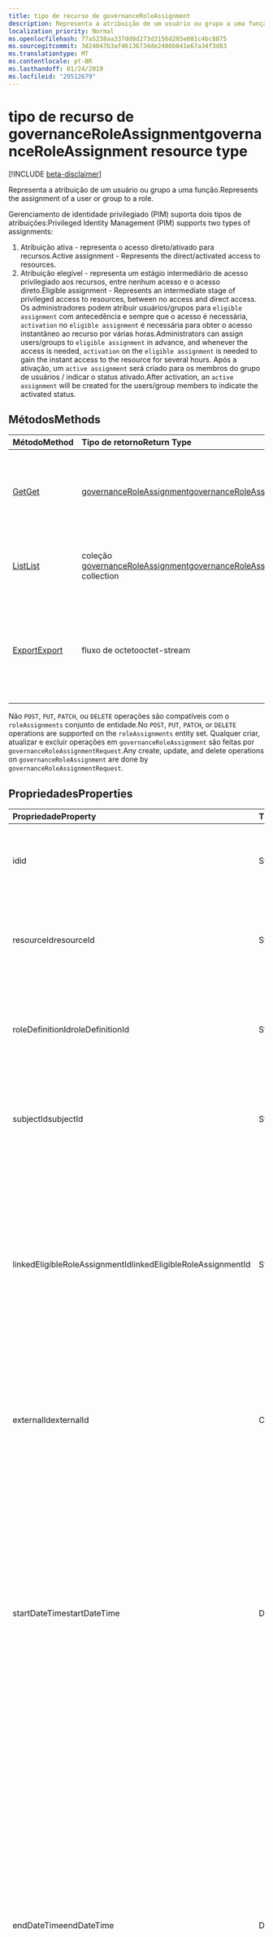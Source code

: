 ```yaml
---
title: tipo de recurso de governanceRoleAssignment
description: Representa a atribuição de um usuário ou grupo a uma função.
localization_priority: Normal
ms.openlocfilehash: 77a5238aa337dd8d273d3156d285e081c4bc8875
ms.sourcegitcommit: 3d24047b3af46136734de2486b041e67a34f3d83
ms.translationtype: MT
ms.contentlocale: pt-BR
ms.lasthandoff: 01/24/2019
ms.locfileid: "29512679"
---
```

# <a name="governanceroleassignment-resource-type"></a><span data-ttu-id="67c46-103">tipo de recurso de governanceRoleAssignment</span><span class="sxs-lookup"><span data-stu-id="67c46-103">governanceRoleAssignment resource type</span></span>
[!INCLUDE [beta-disclaimer](../../includes/beta-disclaimer.md)]

<span data-ttu-id="67c46-104">Representa a atribuição de um usuário ou grupo a uma função.</span><span class="sxs-lookup"><span data-stu-id="67c46-104">Represents the assignment of a user or group to a role.</span></span>

<span data-ttu-id="67c46-105">Gerenciamento de identidade privilegiado (PIM) suporta dois tipos de atribuições:</span><span class="sxs-lookup"><span data-stu-id="67c46-105">Privileged Identity Management (PIM) supports two types of assignments:</span></span>

1. <span data-ttu-id="67c46-106">Atribuição ativa - representa o acesso direto/ativado para recursos.</span><span class="sxs-lookup"><span data-stu-id="67c46-106">Active assignment - Represents the direct/activated access to resources.</span></span>
2. <span data-ttu-id="67c46-107">Atribuição elegível - representa um estágio intermediário de acesso privilegiado aos recursos, entre nenhum acesso e o acesso direto.</span><span class="sxs-lookup"><span data-stu-id="67c46-107">Eligible assignment - Represents an intermediate stage of privileged access to resources, between no access and direct access.</span></span> <span data-ttu-id="67c46-108">Os administradores podem atribuir usuários/grupos para `eligible assignment` com antecedência e sempre que o acesso é necessária, `activation` no `eligible assignment` é necessária para obter o acesso instantâneo ao recurso por várias horas.</span><span class="sxs-lookup"><span data-stu-id="67c46-108">Administrators can assign users/groups to `eligible assignment` in advance, and whenever the access is needed, `activation` on the `eligible assignment` is needed to gain the instant access to the resource for several hours.</span></span> <span data-ttu-id="67c46-109">Após a ativação, um `active assignment` será criado para os membros do grupo de usuários / indicar o status ativado.</span><span class="sxs-lookup"><span data-stu-id="67c46-109">After activation, an `active assignment` will be created for the users/group members to indicate the activated status.</span></span>

## <a name="methods"></a><span data-ttu-id="67c46-110">Métodos</span><span class="sxs-lookup"><span data-stu-id="67c46-110">Methods</span></span>

| <span data-ttu-id="67c46-111">Método</span><span class="sxs-lookup"><span data-stu-id="67c46-111">Method</span></span>          | <span data-ttu-id="67c46-112">Tipo de retorno</span><span class="sxs-lookup"><span data-stu-id="67c46-112">Return Type</span></span> |<span data-ttu-id="67c46-113">Descrição</span><span class="sxs-lookup"><span data-stu-id="67c46-113">Description</span></span>|
|:------------|:--------|:--------|
|[<span data-ttu-id="67c46-114">Get</span><span class="sxs-lookup"><span data-stu-id="67c46-114">Get</span></span>](../api/governanceroleassignment-get.md) |  [<span data-ttu-id="67c46-115">governanceRoleAssignment</span><span class="sxs-lookup"><span data-stu-id="67c46-115">governanceRoleAssignment</span></span>](../resources/governanceroleassignment.md) |<span data-ttu-id="67c46-116">Leia as propriedades e os relacionamentos de uma entidade de atribuição de função.</span><span class="sxs-lookup"><span data-stu-id="67c46-116">Read properties and relationships of a role assignment entity.</span></span>|
|[<span data-ttu-id="67c46-117">List</span><span class="sxs-lookup"><span data-stu-id="67c46-117">List</span></span>](../api/governanceroleassignment-list.md) | <span data-ttu-id="67c46-118">coleção [governanceRoleAssignment](../resources/governanceroleassignment.md)</span><span class="sxs-lookup"><span data-stu-id="67c46-118">[governanceRoleAssignment](../resources/governanceroleassignment.md) collection</span></span>|<span data-ttu-id="67c46-119">Uma coleção de atribuições de função em um recurso de lista.</span><span class="sxs-lookup"><span data-stu-id="67c46-119">List a collection of role assignments on a resource.</span></span> |
|[<span data-ttu-id="67c46-120">Export</span><span class="sxs-lookup"><span data-stu-id="67c46-120">Export</span></span>](../api/governanceroleassignment-export.md) | <span data-ttu-id="67c46-121">fluxo de octeto</span><span class="sxs-lookup"><span data-stu-id="67c46-121">octet-stream</span></span> |<span data-ttu-id="67c46-122">Uma coleção de atribuições de função em um recurso de baixar e salvar como um `.csv` arquivo.</span><span class="sxs-lookup"><span data-stu-id="67c46-122">Download a collection of role assignments on a resource and save as a `.csv` file.</span></span>|

<span data-ttu-id="67c46-123">Não `POST`, `PUT`, `PATCH`, ou `DELETE` operações são compatíveis com o `roleAssignments` conjunto de entidade.</span><span class="sxs-lookup"><span data-stu-id="67c46-123">No `POST`, `PUT`, `PATCH`, or `DELETE` operations are supported on the `roleAssignments` entity set.</span></span> <span data-ttu-id="67c46-124">Qualquer criar, atualizar e excluir operações em `governanceRoleAssignment` são feitas por `governanceRoleAssignmentRequest`.</span><span class="sxs-lookup"><span data-stu-id="67c46-124">Any create, update, and delete operations on `governanceRoleAssignment` are done by `governanceRoleAssignmentRequest`.</span></span>

## <a name="properties"></a><span data-ttu-id="67c46-125">Propriedades</span><span class="sxs-lookup"><span data-stu-id="67c46-125">Properties</span></span>
| <span data-ttu-id="67c46-126">Propriedade</span><span class="sxs-lookup"><span data-stu-id="67c46-126">Property</span></span>  | <span data-ttu-id="67c46-127">Tipo</span><span class="sxs-lookup"><span data-stu-id="67c46-127">Type</span></span>      |<span data-ttu-id="67c46-128">Descrição</span><span class="sxs-lookup"><span data-stu-id="67c46-128">Description</span></span>|
|:----------|:----------|:----------|
|<span data-ttu-id="67c46-129">id</span><span class="sxs-lookup"><span data-stu-id="67c46-129">id</span></span>         |<span data-ttu-id="67c46-130">String</span><span class="sxs-lookup"><span data-stu-id="67c46-130">String</span></span>     |<span data-ttu-id="67c46-131">A identificação da atribuição de função.</span><span class="sxs-lookup"><span data-stu-id="67c46-131">The ID of the role assignment.</span></span> <span data-ttu-id="67c46-132">Ela está no formato GUID.</span><span class="sxs-lookup"><span data-stu-id="67c46-132">It is in GUID format.</span></span>|
|<span data-ttu-id="67c46-133">resourceId</span><span class="sxs-lookup"><span data-stu-id="67c46-133">resourceId</span></span> |<span data-ttu-id="67c46-134">String</span><span class="sxs-lookup"><span data-stu-id="67c46-134">String</span></span>     |<span data-ttu-id="67c46-135">Obrigatório.</span><span class="sxs-lookup"><span data-stu-id="67c46-135">Required.</span></span> <span data-ttu-id="67c46-136">A identificação do recurso que a atribuição de função é associada.</span><span class="sxs-lookup"><span data-stu-id="67c46-136">The ID of the resource which the role assignment is associated with.</span></span> |
|<span data-ttu-id="67c46-137">roleDefinitionId</span><span class="sxs-lookup"><span data-stu-id="67c46-137">roleDefinitionId</span></span>|<span data-ttu-id="67c46-138">String</span><span class="sxs-lookup"><span data-stu-id="67c46-138">String</span></span>|<span data-ttu-id="67c46-139">Obrigatório.</span><span class="sxs-lookup"><span data-stu-id="67c46-139">Required.</span></span> <span data-ttu-id="67c46-140">A ID da definição de função que a atribuição de função é associada.</span><span class="sxs-lookup"><span data-stu-id="67c46-140">The ID of the role definition which the role assignment is associated with.</span></span> |
|<span data-ttu-id="67c46-141">subjectId</span><span class="sxs-lookup"><span data-stu-id="67c46-141">subjectId</span></span>|<span data-ttu-id="67c46-142">String</span><span class="sxs-lookup"><span data-stu-id="67c46-142">String</span></span>       |<span data-ttu-id="67c46-143">Obrigatório.</span><span class="sxs-lookup"><span data-stu-id="67c46-143">Required.</span></span> <span data-ttu-id="67c46-144">A identificação do assunto da qual a atribuição de função é associada.</span><span class="sxs-lookup"><span data-stu-id="67c46-144">The ID of the subject which the role assignment is associated with.</span></span> |
|<span data-ttu-id="67c46-145">linkedEligibleRoleAssignmentId</span><span class="sxs-lookup"><span data-stu-id="67c46-145">linkedEligibleRoleAssignmentId</span></span>|<span data-ttu-id="67c46-146">String</span><span class="sxs-lookup"><span data-stu-id="67c46-146">String</span></span>|<span data-ttu-id="67c46-147">Caso se trate de um `active assignment` e criados devido a ativação em um `eligible assignment`, que representa a identificação do que `eligible assignment`; Caso contrário, o valor será `null`.</span><span class="sxs-lookup"><span data-stu-id="67c46-147">If this is an `active assignment` and created due to activation on an `eligible assignment`, it represents the ID of that `eligible assignment`; Otherwise, the value is `null`.</span></span> |
|<span data-ttu-id="67c46-148">externalId</span><span class="sxs-lookup"><span data-stu-id="67c46-148">externalId</span></span>   |<span data-ttu-id="67c46-149">Cadeia de caracteres</span><span class="sxs-lookup"><span data-stu-id="67c46-149">String</span></span>     |<span data-ttu-id="67c46-150">A identificação do recurso que é usado para identificar a atribuição de função no provedor externa.</span><span class="sxs-lookup"><span data-stu-id="67c46-150">The external ID the resource that is used to identify the role assignment in the provider.</span></span>|
|<span data-ttu-id="67c46-151">startDateTime</span><span class="sxs-lookup"><span data-stu-id="67c46-151">startDateTime</span></span>|<span data-ttu-id="67c46-152">DateTimeOffset</span><span class="sxs-lookup"><span data-stu-id="67c46-152">DateTimeOffset</span></span>|<span data-ttu-id="67c46-153">A hora de início da atribuição de função.</span><span class="sxs-lookup"><span data-stu-id="67c46-153">The start time of the role assignment.</span></span> <span data-ttu-id="67c46-154">O tipo Timestamp representa informações de data e hora usando o formato ISO 8601 e está sempre no horário UTC.</span><span class="sxs-lookup"><span data-stu-id="67c46-154">The Timestamp type represents date and time information using ISO 8601 format and is always in UTC time.</span></span> <span data-ttu-id="67c46-155">Por exemplo, meia-noite em UTC no dia 1º de janeiro de 2014 teria esta aparência: `'2014-01-01T00:00:00Z'`</span><span class="sxs-lookup"><span data-stu-id="67c46-155">For example, midnight UTC on Jan 1, 2014 would look like this: `'2014-01-01T00:00:00Z'`</span></span>|
|<span data-ttu-id="67c46-156">endDateTime</span><span class="sxs-lookup"><span data-stu-id="67c46-156">endDateTime</span></span>|<span data-ttu-id="67c46-157">DateTimeOffset</span><span class="sxs-lookup"><span data-stu-id="67c46-157">DateTimeOffset</span></span>|<span data-ttu-id="67c46-158">Para uma atribuição de função de não permanente, esse é o tempo em que a atribuição de função será expirada.</span><span class="sxs-lookup"><span data-stu-id="67c46-158">For a non-permanent role assignment, this is the time when the role assignment will be expired.</span></span> <span data-ttu-id="67c46-159">O tipo Timestamp representa informações de data e hora usando o formato ISO 8601 e está sempre no horário UTC.</span><span class="sxs-lookup"><span data-stu-id="67c46-159">The Timestamp type represents date and time information using ISO 8601 format and is always in UTC time.</span></span> <span data-ttu-id="67c46-160">Por exemplo, meia-noite em UTC no dia 1º de janeiro de 2014 teria esta aparência: `'2014-01-01T00:00:00Z'`</span><span class="sxs-lookup"><span data-stu-id="67c46-160">For example, midnight UTC on Jan 1, 2014 would look like this: `'2014-01-01T00:00:00Z'`</span></span>|
|<span data-ttu-id="67c46-161">assignmentState</span><span class="sxs-lookup"><span data-stu-id="67c46-161">assignmentState</span></span>|<span data-ttu-id="67c46-162">String</span><span class="sxs-lookup"><span data-stu-id="67c46-162">String</span></span>  |<span data-ttu-id="67c46-163">O estado da atribuição.</span><span class="sxs-lookup"><span data-stu-id="67c46-163">The state of the assignment.</span></span> <span data-ttu-id="67c46-164">O valor pode ser</span><span class="sxs-lookup"><span data-stu-id="67c46-164">The value can be</span></span> <ul><li> <span data-ttu-id="67c46-165">`Eligible`para atribuição elegível</span><span class="sxs-lookup"><span data-stu-id="67c46-165">`Eligible` for eligible assignment</span></span></li><li> <span data-ttu-id="67c46-166">`Active`-se diretamente atribuída `Active` pelos administradores, ou ativado em uma atribuição elegível pelos usuários.</span><span class="sxs-lookup"><span data-stu-id="67c46-166">`Active` - if it is directly assigned `Active` by administrators, or activated on an eligible assignment by the users.</span></span></li></ul>|
|<span data-ttu-id="67c46-167">memberType</span><span class="sxs-lookup"><span data-stu-id="67c46-167">memberType</span></span>|<span data-ttu-id="67c46-168">String</span><span class="sxs-lookup"><span data-stu-id="67c46-168">String</span></span>      |<span data-ttu-id="67c46-169">O tipo do membro.</span><span class="sxs-lookup"><span data-stu-id="67c46-169">The type of member.</span></span> <span data-ttu-id="67c46-170">O valor pode ser:</span><span class="sxs-lookup"><span data-stu-id="67c46-170">The value can be:</span></span> <ul><li><span data-ttu-id="67c46-171">`Inherited`-a atribuição de função é herdada de um escopo de recurso pai</span><span class="sxs-lookup"><span data-stu-id="67c46-171">`Inherited` - the role assignment is inherited from a parent resource scope</span></span></li><li><span data-ttu-id="67c46-172">`Group`-a atribuição de função não é herdada, mas proveniente a associação de uma atribuição de grupo</span><span class="sxs-lookup"><span data-stu-id="67c46-172">`Group`- the role assignment is not inherited, but comes from the membership of a group assignment</span></span></li><li><span data-ttu-id="67c46-173">`User`-a atribuição de função é herdada nem nem de atribuição de um grupo.</span><span class="sxs-lookup"><span data-stu-id="67c46-173">`User` - the role assignment is neither inherited nor from a group assignment.</span></span></li></ul>|


## <a name="relationships"></a><span data-ttu-id="67c46-174">Relacionamento</span><span class="sxs-lookup"><span data-stu-id="67c46-174">Relationships</span></span>
| <span data-ttu-id="67c46-175">Relação</span><span class="sxs-lookup"><span data-stu-id="67c46-175">Relationship</span></span> | <span data-ttu-id="67c46-176">Tipo</span><span class="sxs-lookup"><span data-stu-id="67c46-176">Type</span></span>   |<span data-ttu-id="67c46-177">Descrição</span><span class="sxs-lookup"><span data-stu-id="67c46-177">Description</span></span>|
|:---------------|:--------|:----------|
|<span data-ttu-id="67c46-178">recurso</span><span class="sxs-lookup"><span data-stu-id="67c46-178">resource</span></span>|[<span data-ttu-id="67c46-179">governanceResource</span><span class="sxs-lookup"><span data-stu-id="67c46-179">governanceResource</span></span>](../resources/governanceresource.md)|<span data-ttu-id="67c46-180">Somente leitura.</span><span class="sxs-lookup"><span data-stu-id="67c46-180">Read-only.</span></span> <span data-ttu-id="67c46-181">O recurso associado à atribuição de função.</span><span class="sxs-lookup"><span data-stu-id="67c46-181">The resource associated with the role assignment.</span></span> |
|<span data-ttu-id="67c46-182">roleDefinition</span><span class="sxs-lookup"><span data-stu-id="67c46-182">roleDefinition</span></span>|[<span data-ttu-id="67c46-183">governanceRoleDefinition</span><span class="sxs-lookup"><span data-stu-id="67c46-183">governanceRoleDefinition</span></span>](../resources/governanceroledefinition.md)|<span data-ttu-id="67c46-184">Somente leitura.</span><span class="sxs-lookup"><span data-stu-id="67c46-184">Read-only.</span></span> <span data-ttu-id="67c46-185">A definição de função associada à atribuição de função.</span><span class="sxs-lookup"><span data-stu-id="67c46-185">The role definition associated with the role assignment.</span></span> |
|<span data-ttu-id="67c46-186">subject</span><span class="sxs-lookup"><span data-stu-id="67c46-186">subject</span></span>|[<span data-ttu-id="67c46-187">governanceSubject</span><span class="sxs-lookup"><span data-stu-id="67c46-187">governanceSubject</span></span>](../resources/governancesubject.md)|<span data-ttu-id="67c46-188">Somente leitura.</span><span class="sxs-lookup"><span data-stu-id="67c46-188">Read-only.</span></span> <span data-ttu-id="67c46-189">O assunto associado à atribuição de função.</span><span class="sxs-lookup"><span data-stu-id="67c46-189">The subject associated with the role assignment.</span></span> |
|<span data-ttu-id="67c46-190">linkedEligibleRoleAssignment</span><span class="sxs-lookup"><span data-stu-id="67c46-190">linkedEligibleRoleAssignment</span></span>|[<span data-ttu-id="67c46-191">governanceRoleAssignment</span><span class="sxs-lookup"><span data-stu-id="67c46-191">governanceRoleAssignment</span></span>](../resources/governanceroleassignment.md)|<span data-ttu-id="67c46-192">Somente leitura.</span><span class="sxs-lookup"><span data-stu-id="67c46-192">Read-only.</span></span> <span data-ttu-id="67c46-193">Caso se trate de um `active assignment` e criados devido a ativação em um `eligible assignment`, que representa o objeto do que `eligible assignment`; Caso contrário, o valor será `null`.</span><span class="sxs-lookup"><span data-stu-id="67c46-193">If this is an `active assignment` and created due to activation on an `eligible assignment`, it represents the object of that `eligible assignment`; Otherwise, the value is `null`.</span></span> |

## <a name="json-representation"></a><span data-ttu-id="67c46-194">Representação JSON</span><span class="sxs-lookup"><span data-stu-id="67c46-194">JSON representation</span></span>

<span data-ttu-id="67c46-195">Veja a seguir uma representação JSON do recurso.</span><span class="sxs-lookup"><span data-stu-id="67c46-195">Here is a JSON representation of the resource.</span></span>


<!-- {
  "blockType": "resource",
  "optionalProperties": [

  ],
  "@odata.type": "microsoft.graph.governanceRoleAssignment"
}-->

```json
{
  "id": "String (identifier)",
  "resourceId": "String",
  "roleDefinitionId": "String",
  "subjectId": "String",
  "linkedEligibleRoleAssignmentId": "String",
  "externalId": "String",
  "startDateTime": "String (timestamp)",
  "endDateTime": "String (timestamp)",
  "assignmentState": "String",
  "memberType": "String",
}

```

<!-- uuid: 8fcb5dbc-d5aa-4681-8e31-b001d5168d79
2015-10-25 14:57:30 UTC -->
<!--
{
  "type": "#page.annotation",
  "description": "governanceRoleAssignment",
  "keywords": "",
  "section": "documentation",
  "tocPath": "",
  "suppressions": [
    "Error: /api-reference/beta/resources/governanceroleassignment.md:\r\n      Exception processing links.\r\n    System.ArgumentException: Link Definition was null. Link text: !INCLUDE [beta-disclaimer](../../includes/beta-disclaimer.md)\r\n      at ApiDoctor.Validation.DocFile.get_LinkDestinations()\r\n      at ApiDoctor.Validation.DocSet.ValidateLinks(Boolean includeWarnings, String[] relativePathForFiles, IssueLogger issues, Boolean requireFilenameCaseMatch, Boolean printOrphanedFiles)"
  ]
}
-->
